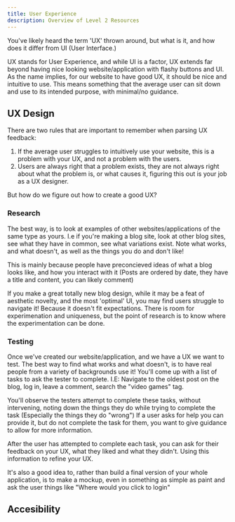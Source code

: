 ```yaml
---
title: User Experience
description: Overview of Level 2 Resources
---
```



You've likely heard the term 'UX' thrown around, but what is it, and how does it differ from UI (User Interface.)

UX stands for User Experience, and while UI is a factor, UX extends far beyond having nice looking website/application with flashy buttons and UI. As the name implies, for our website to have good UX, it should be nice and intuitive to use. This means something that the average user can sit down and use to its intended purpose, with minimal/no guidance.


## UX Design

There are two rules that are important to remember when parsing UX feedback: 
1. If the average user struggles to intuitively use your website, this is a problem with your UX, and not a problem with the users.
2. Users are always right that a problem exists, they are not always right about what the problem is, or what causes it, figuring this out is your job as a UX designer.

But how do we figure out how to create a good UX? 

### Research

The best way, is to look at examples of other websites/applications of the same type as yours. I.e if you're making a blog site, look at other blog sites, see what they have in common, see what variations exist. Note what works, and what doesn't, as well as the things you do and don't like!

This is mainly because people have preconcieved ideas of what a blog looks like, and how you interact with it (Posts are ordered by date, they have a title and content, you can likely comment)

If you make a great totally new blog design, while it may be a feat of aesthetic novelty, and the most 'optimal' UI, you may find users struggle to navigate it! Because it doesn't fit expectations. There is room for experimenation and uniqueness, but the point of research is to know where the experimentation can be done.


### Testing

Once we've created our website/application, and we have a UX we want to test. The best way to find what works and what doesn't, is to have real people from a variety of backgrounds use it! You'll come up with a list of tasks to ask the tester to complete. I.E: Navigate to the oldest post on the blog, log in, leave a comment, search the "video games" tag.

You'll observe the testers attempt to complete these tasks, without intervening, noting down the things they do while trying to complete the task (Especially the things they do "wrong") If a user asks for help you can provide it, but do not complete the task for them, you want to give guidance to allow for more information.

After the user has attempted to complete each task, you can ask for their feedback on your UX, what they liked and what they didn't. Using this information to refine your UX.

It's also a good idea to, rather than build a final version of your whole application, is to make a mockup, even in something as simple as paint and ask the user things like "Where would you click to login"


## Accesibility